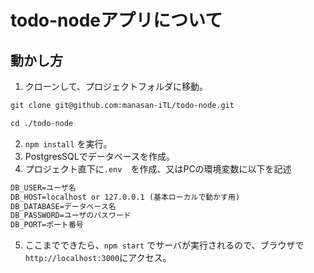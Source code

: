 # todo-nodeアプリについて

## 動かし方

1. クローンして、プロジェクトフォルダに移動。

```html
git clone git@github.com:manasan-iTL/todo-node.git

cd ./todo-node
```

2. `npm install` を実行。
3. PostgresSQLでデータベースを作成。
4. プロジェクト直下に`.env`　を作成、又はPCの環境変数に以下を記述

```html
DB_USER=ユーザ名
DB_HOST=localhost or 127.0.0.1 (基本ローカルで動かす用)
DB_DATABASE=データベース名
DB_PASSWORD=ユーザのパスワード
DB_PORT=ポート番号
```

5. ここまでできたら、`npm start` でサーバが実行されるので、ブラウザで`http://localhost:3000`にアクセス。
